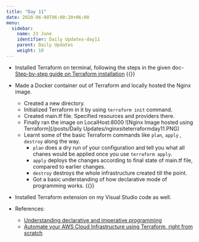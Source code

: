 ```yaml
---
title: "Day 11"
date: 2020-06-08T06:00:20+06:00
menu:
  sidebar:
    name: 21 June
    identifier: Daily Updates-day11
    parent: Daily Updates
    weight: 10
---
```


- Installed Terraform on terminal, following the steps in the given doc-
  [Step-by-step guide on Terraform installation](https://learn.hashicorp.com/tutorials/terraform/install-cli?in=terraform/aws-get-started)
  {{<asciinema EQbv1VTWDamOOS6IhWEvcyf2y>}}
  
- Made a Docker container out of Terraform and locally hosted the Nginx image.
  - Created a new directory.
  - Initialized Terraform in it by using `terraform init` command.
  - Created main.tf file. Specified resources and providers there.
  - Finally ran the image on LocalHost:8000
    ![Nginx Image hosted using Terraform](/posts/Daily Updates/nginxsiteterraformday11.PNG)
  - Learnt some of the basic Terraform commands like `plan`, `apply` , `destroy` along the way.
    - `plan` does a dry run of your configuration and tell you what all chanes would be applied once you use `terraform apply`.
    - `apply` deploys the changes according to final state of main.tf file, compared to earlier changes. 
    - `destroy` destroys the whole infrastructure created till the point.
    - Got a basic understanding of how declarative mode of programming works.
   {{<asciinema GYxglIjUsJDgQxNLfIZqNXxp0>}}

- Installed Terraform extension on my Visual Studio code as well.



- References:
  * [Understanding declarative and imperative programming](https://www.youtube.com/watch?v=6RAQynw2Sy8)
  * [Automate your AWS Cloud Infrastructure using Terraform, right from scratch](https://www.youtube.com/watch?v=SLB_c_ayRMo)



